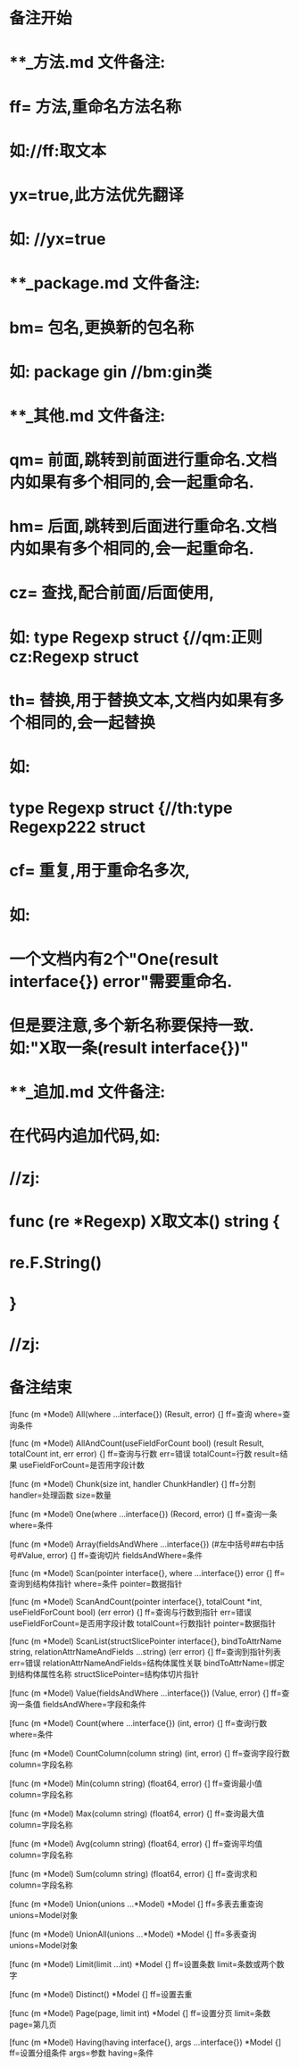 # 备注开始
# **_方法.md 文件备注:
# ff= 方法,重命名方法名称
# 如://ff:取文本
#
# yx=true,此方法优先翻译
# 如: //yx=true


# **_package.md 文件备注:
# bm= 包名,更换新的包名称 
# 如: package gin //bm:gin类


# **_其他.md 文件备注:
# qm= 前面,跳转到前面进行重命名.文档内如果有多个相同的,会一起重命名.
# hm= 后面,跳转到后面进行重命名.文档内如果有多个相同的,会一起重命名.
# cz= 查找,配合前面/后面使用,
# 如: type Regexp struct {//qm:正则 cz:Regexp struct
#
# th= 替换,用于替换文本,文档内如果有多个相同的,会一起替换
# 如:
# type Regexp struct {//th:type Regexp222 struct
#
# cf= 重复,用于重命名多次,
# 如: 
# 一个文档内有2个"One(result interface{}) error"需要重命名.
# 但是要注意,多个新名称要保持一致. 如:"X取一条(result interface{})"


# **_追加.md 文件备注:
# 在代码内追加代码,如:
# //zj:
# func (re *Regexp) X取文本() string { 
#    re.F.String()
# }
# //zj:
# 备注结束

[func (m *Model) All(where ...interface{}) (Result, error) {]
ff=查询
where=查询条件

[func (m *Model) AllAndCount(useFieldForCount bool) (result Result, totalCount int, err error) {]
ff=查询与行数
err=错误
totalCount=行数
result=结果
useFieldForCount=是否用字段计数

[func (m *Model) Chunk(size int, handler ChunkHandler) {]
ff=分割
handler=处理函数
size=数量

[func (m *Model) One(where ...interface{}) (Record, error) {]
ff=查询一条
where=条件

[func (m *Model) Array(fieldsAndWhere ...interface{}) (#左中括号##右中括号#Value, error) {]
ff=查询切片
fieldsAndWhere=条件

[func (m *Model) Scan(pointer interface{}, where ...interface{}) error {]
ff=查询到结构体指针
where=条件
pointer=数据指针

[func (m *Model) ScanAndCount(pointer interface{}, totalCount *int, useFieldForCount bool) (err error) {]
ff=查询与行数到指针
err=错误
useFieldForCount=是否用字段计数
totalCount=行数指针
pointer=数据指针

[func (m *Model) ScanList(structSlicePointer interface{}, bindToAttrName string, relationAttrNameAndFields ...string) (err error) {]
ff=查询到指针列表
err=错误
relationAttrNameAndFields=结构体属性关联
bindToAttrName=绑定到结构体属性名称
structSlicePointer=结构体切片指针

[func (m *Model) Value(fieldsAndWhere ...interface{}) (Value, error) {]
ff=查询一条值
fieldsAndWhere=字段和条件

[func (m *Model) Count(where ...interface{}) (int, error) {]
ff=查询行数
where=条件

[func (m *Model) CountColumn(column string) (int, error) {]
ff=查询字段行数
column=字段名称

[func (m *Model) Min(column string) (float64, error) {]
ff=查询最小值
column=字段名称

[func (m *Model) Max(column string) (float64, error) {]
ff=查询最大值
column=字段名称

[func (m *Model) Avg(column string) (float64, error) {]
ff=查询平均值
column=字段名称

[func (m *Model) Sum(column string) (float64, error) {]
ff=查询求和
column=字段名称

[func (m *Model) Union(unions ...*Model) *Model {]
ff=多表去重查询
unions=Model对象

[func (m *Model) UnionAll(unions ...*Model) *Model {]
ff=多表查询
unions=Model对象

[func (m *Model) Limit(limit ...int) *Model {]
ff=设置条数
limit=条数或两个数字

[func (m *Model) Distinct() *Model {]
ff=设置去重

[func (m *Model) Page(page, limit int) *Model {]
ff=设置分页
limit=条数
page=第几页

[func (m *Model) Having(having interface{}, args ...interface{}) *Model {]
ff=设置分组条件
args=参数
having=条件
